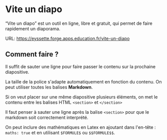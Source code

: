 # Vite un diapo

“Vite un diapo” est un outil en ligne, libre et gratuit, qui permet de faire rapidement un diaporama.

URL: <https://eyssette.forge.apps.education.fr/vite-un-diapo>

## Comment faire ?

Il suffit de sauter une ligne pour faire passer le contenu sur la prochaine diapositive.

La taille de la police s'adapte automatiquement en fonction du contenu.
On peut utiliser toutes les balises **Markdown**.

Si on veut placer sur une même diapositive plusieurs éléments, on met le contenu entre les balises HTML `<section>` et `</section>`

Il faut penser à sauter une ligne après la balise `<section>` pour que le markdown soit correctement interprété.

On peut inclure des mathématiques en Latex en ajoutant dans l'en-tête : `maths: true` et en utilisant `$FORMULE$` ou `$$FORMULE$$`.